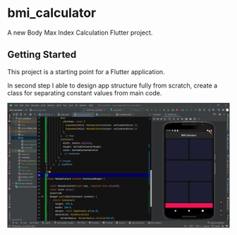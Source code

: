 # bmi_calculator

A new Body Max Index Calculation Flutter project.

## Getting Started

This project is a starting point for a Flutter application.

In second step I able to design app structure fully from scratch, create a class for separating constant values from main code. 

![img_3.png](img_3.png)